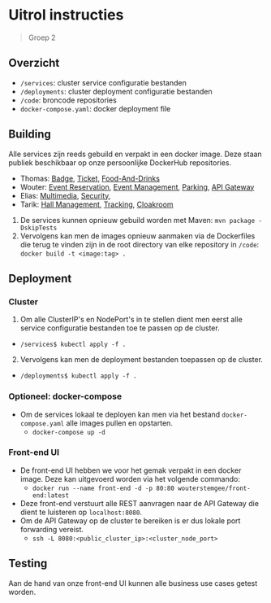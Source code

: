 # Uitrol instructies
> Groep 2
## Overzicht
- `/services`: cluster service configuratie bestanden
- `/deployments`: cluster deployment configuratie bestanden
- `/code`: broncode repositories
- `docker-compose.yaml`: docker deployment file

## Building
Alle services zijn reeds gebuild en verpakt in een docker image. Deze staan publiek beschikbaar op onze persoonlijke DockerHub repositories.
- Thomas:
[Badge](https://hub.docker.com/r/thomasdevriese/badge),
[Ticket](https://hub.docker.com/r/thomasdevriese/ticket),
[Food-And-Drinks](https://hub.docker.com/r/thomasdevriese/food-and-drinks)
- Wouter: 
[Event Reservation](https://hub.docker.com/r/wouterstemgee/event-reservation), 
[Event Management](https://hub.docker.com/r/wouterstemgee/event-management), 
[Parking](https://hub.docker.com/r/wouterstemgee/parking), 
[API Gateway](https://hub.docker.com/r/wouterstemgee/api-gateway)
- Elias:
[Multimedia](https://hub.docker.com/r/ebout/multimedia),
[Security](https://hub.docker.com/r/ebout/security),
- Tarik:
[Hall Management](https://hub.docker.com/r/tarikatac/hallmanagement),
[Tracking](https://hub.docker.com/r/tarikatac/tracking),
[Cloakroom](https://hub.docker.com/r/tarikatac/cloakroom)

1. De services kunnen opnieuw gebuild worden met Maven: `mvn package -DskipTests`
2. Vervolgens kan men de images opnieuw aanmaken via de Dockerfiles die terug te vinden zijn in de root directory van elke repository in `/code`: `docker build -t <image:tag> .`

## Deployment
### Cluster
1. Om alle ClusterIP's en NodePort's in te stellen dient men eerst alle service configuratie bestanden toe te passen op de cluster.
  - `/services$ kubectl apply -f .`
2. Vervolgens kan men de deployment bestanden toepassen op de cluster.
  - `/deployments$ kubectl apply -f .`

### Optioneel: docker-compose
- Om de services lokaal te deployen kan men via het bestand `docker-compose.yaml` alle images pullen en opstarten.
  - `docker-compose up -d`
  
### Front-end UI
- De front-end UI hebben we voor het gemak verpakt in een docker image. Deze kan uitgevoerd worden via het volgende commando:
  - `docker run --name front-end -d -p 80:80 wouterstemgee/front-end:latest`
- Deze front-end verstuurt alle REST aanvragen naar de API Gateway die dient te luisteren op `localhost:8080`. 
- Om de API Gateway op de cluster te bereiken is er dus lokale port forwarding vereist.
  - `ssh -L 8080:<public_cluster_ip>:<cluster_node_port>`

## Testing
Aan de hand van onze front-end UI kunnen alle business use cases getest worden.

